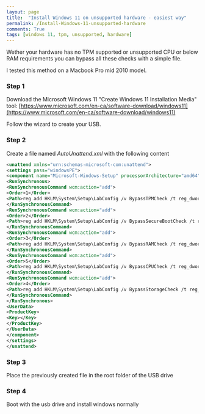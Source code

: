 ```yaml
---
layout: page
title:  "Install Windows 11 on unsupported hardware - easiest way"
permalink: /Install-Windows-11-unsupported-hardware
comments: True
tags: [windows 11, tpm, unsupported, hardware]
---
```



Wether your hardware has no TPM supported or unsupported CPU or below RAM requirements you can bypass all these checks with a simple file.

I tested this method on a Macbook Pro mid 2010 model.

### Step 1

Download the Microsoft Windows 11 "Create Windows 11 Installation Media" tool:
[https://www.microsoft.com/en-ca/software-download/windows11](https://www.microsoft.com/en-ca/software-download/windows11)

Follow the wizard to create your USB.

### Step 2
Create a file named *AutoUnattend.xml* with the following content

```xml
<unattend xmlns="urn:schemas-microsoft-com:unattend">
<settings pass="windowsPE">
<component name="Microsoft-Windows-Setup" processorArchitecture="amd64" publicKeyToken="31bf3856ad364e35" language="neutral" versionScope="nonSxS" xmlns:wcm="http://schemas.microsoft.com/WMIConfig/2002/State" xmlns:xsi="http://www.w3.org/2001/XMLSchema-instance">
<RunSynchronous>
<RunSynchronousCommand wcm:action="add">
<Order>1</Order>
<Path>reg add HKLM\System\Setup\LabConfig /v BypassTPMCheck /t reg_dword /d 0x00000001 /f</Path>
</RunSynchronousCommand>
<RunSynchronousCommand wcm:action="add">
<Order>2</Order>
<Path>reg add HKLM\System\Setup\LabConfig /v BypassSecureBootCheck /t reg_dword /d 0x00000001 /f</Path>
</RunSynchronousCommand>
<RunSynchronousCommand wcm:action="add">
<Order>3</Order>
<Path>reg add HKLM\System\Setup\LabConfig /v BypassRAMCheck /t reg_dword /d 0x00000001 /f</Path>
</RunSynchronousCommand>
<RunSynchronousCommand wcm:action="add">
<Order>5</Order>
<Path>reg add HKLM\System\Setup\LabConfig /v BypassCPUCheck /t reg_dword /d 0x00000001 /f</Path>
</RunSynchronousCommand>
<RunSynchronousCommand wcm:action="add">
<Order>4</Order>
<Path>reg add HKLM\System\Setup\LabConfig /v BypassStorageCheck /t reg_dword /d 0x00000001 /f</Path>
</RunSynchronousCommand>
</RunSynchronous>
<UserData>
<ProductKey>
<Key></Key>
</ProductKey>
</UserData>
</component>
</settings>
</unattend>
```

### Step 3
Place the previously created file in the root folder of the USB drive


### Step 4
Boot with the usb drive and install windows normally